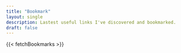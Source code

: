 ```yaml
---
title: "Bookmark"
layout: single
description: Lastest useful links I've discovered and bookmarked.
draft: false
---
```


<script src="/js/bookmarks.js"></script>

{{< fetchBookmarks >}}
